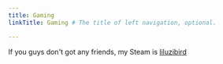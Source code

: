 ```yaml
---
title: Gaming
linkTitle: Gaming # The title of left navigation, optional.

---
```


If you guys don't got any friends, my Steam is [liluzibird](https://steamcommunity.com/id/liluzibird/)